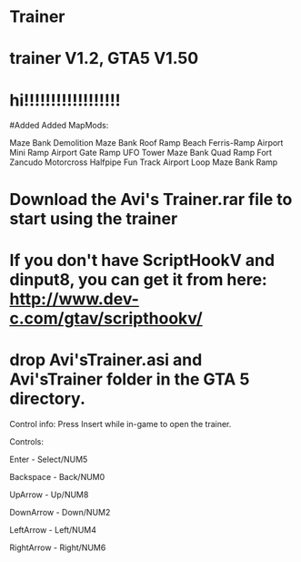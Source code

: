 # Trainer
# trainer V1.2, GTA5 V1.50

# hi!!!!!!!!!!!!!!!!!!


#Added 
Added MapMods:

Maze Bank Demolition
Maze Bank Roof Ramp
Beach Ferris-Ramp
Airport Mini Ramp
Airport Gate Ramp
UFO Tower
Maze Bank Quad Ramp
Fort Zancudo Motorcross
Halfpipe Fun Track
Airport Loop
Maze Bank Ramp




# Download the Avi's Trainer.rar file to start using the trainer
# If you don't have ScriptHookV and dinput8, you can get it from here: http://www.dev-c.com/gtav/scripthookv/

# drop Avi'sTrainer.asi and Avi'sTrainer folder in the GTA 5 directory.

Control info:
Press Insert while in-game to open the trainer. 

Controls:

Enter - Select/NUM5

Backspace - Back/NUM0

UpArrow - Up/NUM8

DownArrow - Down/NUM2

LeftArrow - Left/NUM4

RightArrow - Right/NUM6
